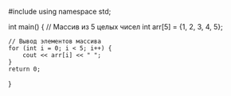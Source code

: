 #include <iostream>
using namespace std;

int main() {
    // Массив из 5 целых чисел
    int arr[5] = {1, 2, 3, 4, 5};

    // Вывод элементов массива
    for (int i = 0; i < 5; i++) {
        cout << arr[i] << " ";
    }
    return 0;
}


